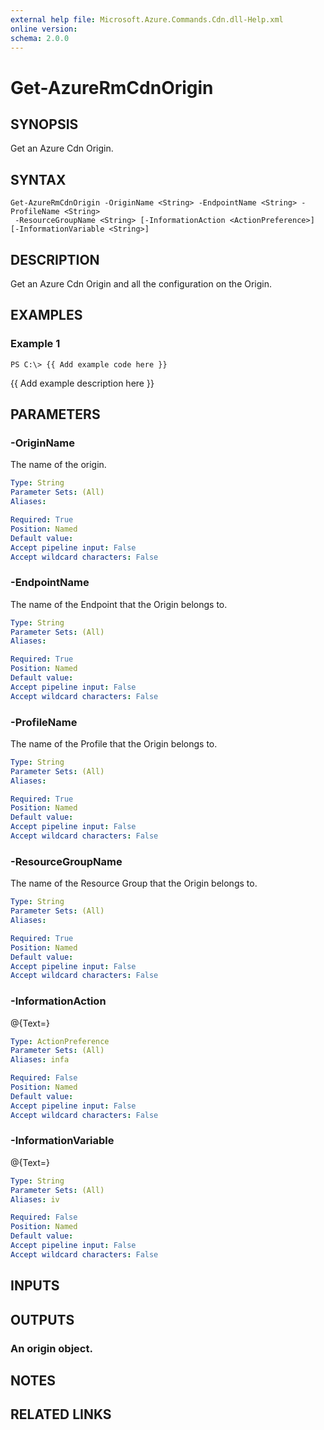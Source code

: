 ```yaml
---
external help file: Microsoft.Azure.Commands.Cdn.dll-Help.xml
online version: 
schema: 2.0.0
---
```


# Get-AzureRmCdnOrigin
## SYNOPSIS
Get an Azure Cdn Origin.

## SYNTAX

```
Get-AzureRmCdnOrigin -OriginName <String> -EndpointName <String> -ProfileName <String>
 -ResourceGroupName <String> [-InformationAction <ActionPreference>] [-InformationVariable <String>]
```

## DESCRIPTION
Get an Azure Cdn Origin and all the configuration on the Origin.

## EXAMPLES

### Example 1
```
PS C:\> {{ Add example code here }}
```

{{ Add example description here }}

## PARAMETERS

### -OriginName
The name of the origin.

```yaml
Type: String
Parameter Sets: (All)
Aliases: 

Required: True
Position: Named
Default value: 
Accept pipeline input: False
Accept wildcard characters: False
```

### -EndpointName
The name of the Endpoint that the Origin belongs to.

```yaml
Type: String
Parameter Sets: (All)
Aliases: 

Required: True
Position: Named
Default value: 
Accept pipeline input: False
Accept wildcard characters: False
```

### -ProfileName
The name of the Profile that the Origin belongs to.

```yaml
Type: String
Parameter Sets: (All)
Aliases: 

Required: True
Position: Named
Default value: 
Accept pipeline input: False
Accept wildcard characters: False
```

### -ResourceGroupName
The name of the Resource Group that the Origin belongs to.

```yaml
Type: String
Parameter Sets: (All)
Aliases: 

Required: True
Position: Named
Default value: 
Accept pipeline input: False
Accept wildcard characters: False
```

### -InformationAction
@{Text=}

```yaml
Type: ActionPreference
Parameter Sets: (All)
Aliases: infa

Required: False
Position: Named
Default value: 
Accept pipeline input: False
Accept wildcard characters: False
```

### -InformationVariable
@{Text=}

```yaml
Type: String
Parameter Sets: (All)
Aliases: iv

Required: False
Position: Named
Default value: 
Accept pipeline input: False
Accept wildcard characters: False
```

## INPUTS

## OUTPUTS

### An origin object.

## NOTES

## RELATED LINKS

